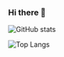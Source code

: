 ### Hi there 👋

![GitHub stats](https://github-readme-stats.vercel.app/api?username=chenenyu&show_icons=true&count_private=true&include_all_commits=true&hide=contribs)

![Top Langs](https://github-readme-stats.vercel.app/api/top-langs/?username=chenenyu&layout=compact)
